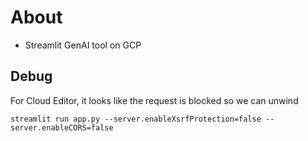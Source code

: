 # About

- Streamlit GenAI tool on GCP


## Debug

For Cloud Editor, it looks like the request is blocked so we can unwind

```
streamlit run app.py --server.enableXsrfProtection=false --server.enableCORS=false
```

